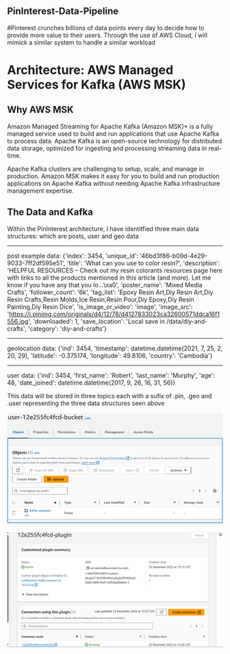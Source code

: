 ## PinInterest-Data-Pipeline
#Pinterest crunches billions of data points every day to decide how to provide more value to their users. Through the use of AWS Cloud, I will mimick a similar system to handle a similar workload

# Architecture: AWS Managed Services for Kafka (AWS MSK)

## Why AWS MSK

Amazon Managed Streaming for Apache Kafka (Amazon MSK)* is a fully managed service used to build and run applications that use Apache Kafka to process data. Apache Kafka is an open-source technology for distributed data storage, optimized for ingesting and processing streaming data in real-time. 

Apache Kafka clusters are challenging to setup, scale, and manage in production. Amazon MSK makes it easy for you to build and run production applications on Apache Kafka without needing Apache Kafka infrastructure management expertise.

## The Data and Kafka

Within the PinInterest architecture, I have identitfied three main data structures: which are posts, user and geo data

******************************************************************
post example data: {'index': 3454, 'unique_id': '46bd3f86-b09d-4e29-9033-7ff2df595e51', 'title': 'What can you use to color resin?', 'description': 'HELPFUL RESOURCES – Check out my resin colorants resources page here with links to all the products mentioned in this article (and more). Let me know if you have any that you lo…\xa0', 'poster_name': 'Mixed Media Crafts', 'follower_count': '6k', 'tag_list': 'Epoxy Resin Art,Diy Resin Art,Diy Resin Crafts,Resin Molds,Ice Resin,Resin Pour,Diy Epoxy,Diy Resin Painting,Diy Resin Dice', 'is_image_or_video': 'image', 'image_src': 'https://i.pinimg.com/originals/d4/12/78/d4127833023ca32600571ddca16f1556.jpg', 'downloaded': 1, 'save_location': 'Local save in /data/diy-and-crafts', 'category': 'diy-and-crafts'}
******************************************************************
geolocation data: {'ind': 3454, 'timestamp': datetime.datetime(2021, 7, 25, 2, 20, 29), 'latitude': -0.375174, 'longitude': 49.8106, 'country': 'Cambodia'}
******************************************************************
user data: {'ind': 3454, 'first_name': 'Robert', 'last_name': 'Murphy', 'age': 48, 'date_joined': datetime.datetime(2017, 9, 26, 16, 31, 56)}

This data will be stored in three topics each with a sufix of .pin, .geo and .user representing the three data structures seen above

![Kafka Bucket with Confluent IO](image.png)

![creation of plugin and connector](image-1.png)
